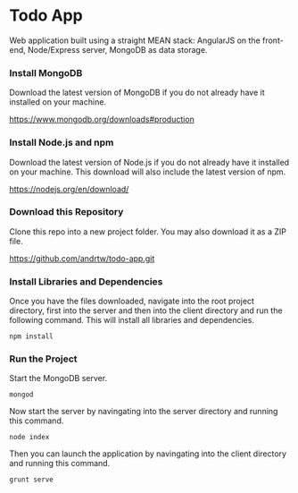 # Todo App

Web application built using a straight MEAN stack: AngularJS on the front-end, Node/Express server, MongoDB as data storage.

### Install MongoDB

Download the latest version of MongoDB if you do not already have it installed on your machine.

https://www.mongodb.org/downloads#production

### Install Node.js and npm

Download the latest version of Node.js if you do not already have it installed on your machine. This download will also include the latest version of npm.

https://nodejs.org/en/download/

### Download this Repository

Clone this repo into a new project folder. You may also download it as a ZIP file.

https://github.com/andrtw/todo-app.git

### Install Libraries and Dependencies

Once you have the files downloaded, navigate into the root project directory, first into the server and then into the client directory and run the following command. This will install all libraries and dependencies.

`npm install`

### Run the Project

Start the MongoDB server.

`mongod`

Now start the server by navingating into the server directory and running this command.

`node index`

Then you can launch the application by navingating into the client directory and running this command.

`grunt serve`
